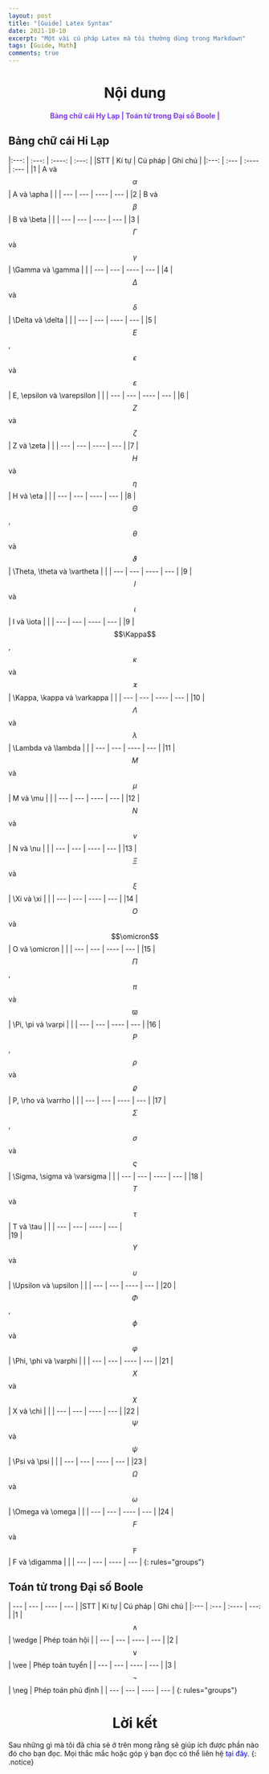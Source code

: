 ```yaml
---
layout: post
title: "[Guide] Latex Syntax"
date: 2021-10-10
excerpt: "Một vài cú pháp Latex mà tôi thường dùng trong Markdown"
tags: [Guide, Math]
comments: true
---
```

<h1 align="center">
    Nội dung
</h1> 

<div align="center">
  <h4>
    <a href="#bang-chu-cai-hi-lap" style="text-decoration: none; color:#823af7">Bảng chữ cái Hy Lạp | </a>
    <a href="#toan-tu-trong-dai-so-boole" style="text-decoration: none; color:#823af7">Toán tử trong Đại số Boole | </a> 
  </h4>
</div>

<h2 id="bang-chu-cai-hi-lap">Bảng chữ cái Hi Lạp</h2>

|:---:  | :---:                                         |    :----:                         |         :---: |
|STT    | Kí tự                                         | Cú pháp                           | Ghi chú       |
|:---:  | :---                                          |    :----                          |          :--- |
|1      | A và $$\alpha$$                               | A và \apha                        |               |
| ---   |  ---                                          |     ----                          |          ---  |
|2      | B và $$\beta$$                                | B và \beta                        |               |
| ---   |  ---                                          |     ----                          |          ---  |
|3      | $$\Gamma$$ và $$\gamma$$                      | \Gamma và \gamma                  |               |
| ---   |  ---                                          |     ----                          |          ---  |
|4      | $$\Delta$$ và $$\delta$$                      | \Delta và \delta                  |               |
| ---   |  ---                                          |     ----                          |          ---  |
|5      | $$E$$, $$\epsilon$$ và $$\varepsilon$$        | E, \epsilon và \varepsilon        |               |
| ---   |  ---                                          |     ----                          |          ---  |
|6      | $$Z$$ và $$\zeta$$                            | Z và \zeta                        |               |
| ---   |  ---                                          |     ----                          |          ---  |
|7      | $$H$$ và $$\eta$$                             | H và \eta                         |               |
| ---   |  ---                                          |     ----                          |          ---  |
|8      | $$\Theta$$, $$\theta$$ và $$\vartheta$$       | \Theta, \theta và \vartheta       |               |
| ---   |  ---                                          |     ----                          |          ---  |
|9      | $$I$$ và $$\iota$$                            | I và \iota                        |               | 
| ---   |  ---                                          |     ----                          |          ---  | 
|9      | $$\Kappa$$, $$\kappa$$ và $$\varkappa$$       | \Kappa, \kappa và \varkappa       |               | 
| ---   |  ---                                          |     ----                          |          ---  | 
|10     | $$\Lambda$$ và $$\lambda$$                    | \Lambda và \lambda                |               | 
| ---   |  ---                                          |     ----                          |          ---  | 
|11     | $$M$$ và $$\mu$$                              | M và \mu                          |               | 
| ---   |  ---                                          |     ----                          |          ---  | 
|12     | $$N$$ và $$\nu$$                              | N và \nu                          |               | 
| ---   |  ---                                          |     ----                          |          ---  | 
|13     | $$\Xi$$ và $$\xi$$                            | \Xi và \xi                        |               | 
| ---   |  ---                                          |     ----                          |          ---  | 
|14     | $$O$$ và $$\omicron$$                         | O và \omicron                     |               | 
| ---   |  ---                                          |     ----                          |          ---  | 
|15     | $$\Pi$$, $$\pi$$ và $$\varpi$$                | \Pi, \pi và \varpi                |               | 
| ---   |  ---                                          |     ----                          |          ---  | 
|16     | $$P$$, $$\rho$$ và $$\varrho$$                | P, \rho và \varrho                |               | 
| ---   |  ---                                          |     ----                          |          ---  | 
|17     | $$\Sigma$$, $$\sigma$$ và $$\varsigma$$       | \Sigma, \sigma và \varsigma       |               | 
| ---   |  ---                                          |     ----                          |          ---  |
|18     | $$T$$ và $$\tau$$                             | T và \tau                         |               | 
| ---   |  ---                                          |     ----                          |          ---  |  
|19     | $$\Upsilon$$ và $$\upsilon$$                  | \Upsilon và \upsilon              |               | 
| ---   |  ---                                          |     ----                          |          ---  | 
|20     | $$\Phi$$, $$\phi$$ và $$\varphi$$             | \Phi, \phi và \varphi             |               | 
| ---   |  ---                                          |     ----                          |          ---  |
|21     | $$X$$ và $$\chi$$                             | X và \chi                         |               | 
| ---   |  ---                                          |     ----                          |          ---  |
|22     | $$\Psi$$ và $$\psi$$                          | \Psi và \psi                      |               | 
| ---   |  ---                                          |     ----                          |          ---  |
|23     | $$\Omega$$ và $$\omega$$                      | \Omega và \omega                  |               | 
| ---   |  ---                                          |     ----                          |          ---  |
|24     | $$F$$ và $$\digamma$$                         | F và \digamma                     |               | 
| ---   |  ---                                          |     ----                          |          ---  |
{: rules="groups"}

<h2 id="toan-tu-trong-dai-so-boole">Toán tử trong Đại số Boole</h2>

| ---   |  ---                                          |     ----                          |          ---      |
|STT    | Kí tự                                         | Cú pháp                           | Ghi chú           |
|:---   | :---                                          |    :----                          |          ---:     |
|1      | $$\wedge$$                                    | \wedge                            | Phép toán hội     |
| ---   |  ---                                          |     ----                          |          ---      |
|2      | $$\vee$$                                      | \vee                              | Phép toán tuyển   |
| ---   |  ---                                          |     ----                          |          ---      |
|3      | $$\neg$$                                      | \neg                              | Phép toán phủ định |
| ---   |  ---                                          |     ----                          |          ---      |
{: rules="groups"}
<!-- <h3>
<span id="1">1. Bảng chữ cái Hy Lạp (Greek letters)</span></h3>
<table class="w3-table-all w3-hoverable">
  <thead>
<tr class="w3-green">
    <th>Ký tự</th>
    <th>Lệnh</th>
    <th>Ghi chú</th>
  </tr>
</thead>
  <tbody>
<tr>
    <td>$A$ và $\alpha$</td>
    <td><code>A</code> và <code>\alpha</code></td>
    <td></td>
  </tr>
<tr>
    <td>$B$ và $\beta$</td>
    <td><code>B</code> và <code>\beta</code></td>
    <td></td>
  </tr>
<tr>
<td>$\Gamma$ và $\gamma$</td>
    <td><code>\Gamma</code> và <code>\gamma</code></td>
    <td></td>
</tr>
</tbody></table> -->

<h1 align="center">
  Lời kết
</h1> 

Sau những gì mà tôi đã chia sẻ ở trên mong rằng sẽ giúp ích được phần nào đó cho bạn đọc. Mọi thắc mắc hoặc góp ý bạn đọc có thể liên hệ <a href="https://hieuhdh.github.io/deuteri/" style="text-decoration: none; color:blue" >tại đây</a>.
{: .notice}